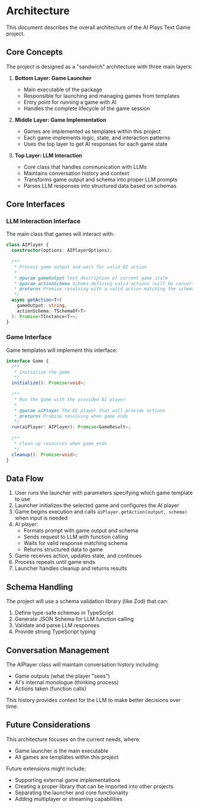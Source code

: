 # Architecture

This document describes the overall architecture of the AI Plays Text Game project.

## Core Concepts

The project is designed as a "sandwich" architecture with three main layers:

1. **Bottom Layer: Game Launcher**
   - Main executable of the package
   - Responsible for launching and managing games from templates
   - Entry point for running a game with AI
   - Handles the complete lifecycle of the game session

2. **Middle Layer: Game Implementation**
   - Games are implemented as templates within this project
   - Each game implements logic, state, and interaction patterns
   - Uses the top layer to get AI responses for each game state

3. **Top Layer: LLM Interaction**
   - Core class that handles communication with LLMs
   - Maintains conversation history and context
   - Transforms game output and schema into proper LLM prompts
   - Parses LLM responses into structured data based on schemas

## Core Interfaces

### LLM Interaction Interface

The main class that games will interact with:

```typescript
class AIPlayer {
  constructor(options: AIPlayerOptions);
  
  /**
   * Process game output and wait for valid AI action
   * 
   * @param gameOutput Text description of current game state
   * @param actionSchema Schema defining valid actions (will be converted to JSON Schema for function calling)
   * @returns Promise resolving with a valid action matching the schema
   */
  async getAction<T>(
    gameOutput: string, 
    actionSchema: TSchemaOf<T>
  ): Promise<TInstance<T>>;
}
```

### Game Interface

Game templates will implement this interface:

```typescript
interface Game {
  /**
   * Initialize the game
   */
  initialize(): Promise<void>;
  
  /**
   * Run the game with the provided AI player
   * 
   * @param aiPlayer The AI player that will provide actions
   * @returns Promise resolving when game ends
   */
  run(aiPlayer: AIPlayer): Promise<GameResult>;
  
  /**
   * Clean up resources when game ends
   */
  cleanup(): Promise<void>;
}
```

## Data Flow

1. User runs the launcher with parameters specifying which game template to use
2. Launcher initializes the selected game and configures the AI player
3. Game begins execution and calls `aiPlayer.getAction(output, schema)` when input is needed
4. AI player:
   - Formats prompt with game output and schema
   - Sends request to LLM with function calling
   - Waits for valid response matching schema
   - Returns structured data to game
5. Game receives action, updates state, and continues
6. Process repeats until game ends
7. Launcher handles cleanup and returns results

## Schema Handling

The project will use a schema validation library (like Zod) that can:
1. Define type-safe schemas in TypeScript
2. Generate JSON Schema for LLM function calling
3. Validate and parse LLM responses
4. Provide strong TypeScript typing

## Conversation Management

The AIPlayer class will maintain conversation history including:
- Game outputs (what the player "sees")
- AI's internal monologue (thinking process)
- Actions taken (function calls)

This history provides context for the LLM to make better decisions over time.

## Future Considerations

This architecture focuses on the current needs, where:
- Game launcher is the main executable
- All games are templates within this project

Future extensions might include:
- Supporting external game implementations
- Creating a proper library that can be imported into other projects
- Separating the launcher and core functionality
- Adding multiplayer or streaming capabilities